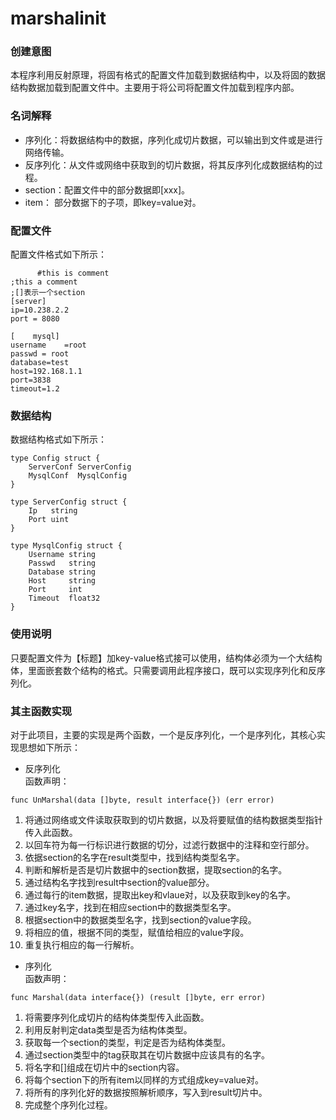 # marshalinit   

### 创建意图        
本程序利用反射原理，将固有格式的配置文件加载到数据结构中，以及将固的数据结构数据加载到配置文件中。主要用于将公司将配置文件加载到程序内部。         

### 名词解释        
* 序列化：将数据结构中的数据，序列化成切片数据，可以输出到文件或是进行网络传输。    
* 反序列化：从文件或网络中获取到的切片数据，将其反序列化成数据结构的过程。    
* section：配置文件中的部分数据即[xxx]。    
* item： 部分数据下的子项，即key=value对。       

### 配置文件    
配置文件格式如下所示：    
```
      #this is comment
;this a comment
;[]表示一个section
[server]
ip=10.238.2.2
port = 8080

[    mysql]
username    =root
passwd = root
database=test
host=192.168.1.1
port=3838 
timeout=1.2
``` 

### 数据结构
数据结构格式如下所示：    
```
type Config struct {
	ServerConf ServerConfig
	MysqlConf  MysqlConfig 
}

type ServerConfig struct {
	Ip   string
	Port uint
}

type MysqlConfig struct {
	Username string 
	Passwd   string
	Database string
	Host     string
	Port     int   
	Timeout  float32
}
```

### 使用说明    
只要配置文件为【标题】加key-value格式接可以使用，结构体必须为一个大结构体，里面嵌套数个结构的格式。只需要调用此程序接口，既可以实现序列化和反序列化。 

### 其主函数实现    
 对于此项目，主要的实现是两个函数，一个是反序列化，一个是序列化，其核心实现思想如下所示：    

* 反序列化    
  函数声明：    
```
func UnMarshal(data []byte, result interface{}) (err error)
```
  1. 将通过网络或文件读取获取到的切片数据，以及将要赋值的结构数据类型指针传入此函数。        
  2. 以回车符为每一行标识进行数据的切分，过滤行数据中的注释和空行部分。       
  4. 依据section的名字在result类型中，找到结构类型名字。      
  3. 判断和解析是否是切片数据中的section数据，提取section的名字。    
  5. 通过结构名字找到result中section的value部分。   
  6. 通过每行的item数据，提取出key和vlaue对，以及获取到key的名字。    
  7. 通过key名字，找到在相应section中的数据类型名字。        
  8. 根据section中的数据类型名字，找到section的value字段。    
  9. 将相应的值，根据不同的类型，赋值给相应的value字段。    
  10. 重复执行相应的每一行解析。     
  
* 序列化     
  函数声明：    
```
func Marshal(data interface{}) (result []byte, err error)
```    
 1. 将需要序列化成切片的结构体类型传入此函数。    
 2. 利用反射判定data类型是否为结构体类型。    
 3. 获取每一个section的类型，判定是否为结构体类型。    
 4. 通过section类型中的tag获取其在切片数据中应该具有的名字。    
 5. 将名字和[]组成在切片中的section内容。    
 6. 将每个section下的所有item以同样的方式组成key=value对。    
 7. 将所有的序列化好的数据按照解析顺序，写入到result切片中。    
 8. 完成整个序列化过程。    